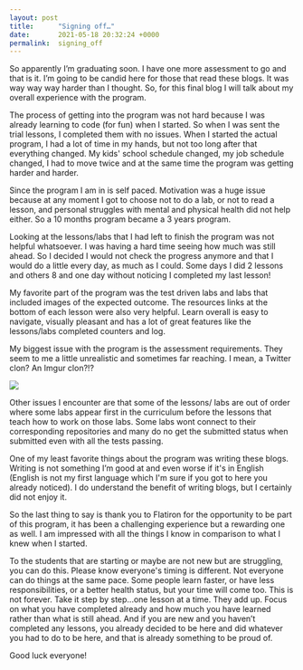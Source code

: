 ```yaml
---
layout: post
title:      "Signing off…"
date:       2021-05-18 20:32:24 +0000
permalink:  signing_off
---
```




So apparently I’m graduating soon. I have one more assessment to go and that is it. 
I’m going to be candid here for those that read these blogs. It was way way way harder than I thought. So, for this final blog I will talk about my overall experience with the program.

The process of getting into the program was not hard because I was already learning to code (for fun) when I started. So when I was sent the trial lessons, I completed them with no issues. When I started the actual program, I had a lot of time in my hands, but not too long after that everything changed. My kids' school schedule changed, my job schedule changed, I had to move twice and at the same time the program was getting harder and harder. 

Since the program I am in is self paced. Motivation was a huge issue because at any moment I got to choose not to do a lab, or not to read a lesson, and personal struggles with mental and physical health did not help either. So a 10 months program became a 3 years program. 

Looking at the lessons/labs that I had left to finish the program was not helpful whatsoever. I was having a hard time seeing how much was still ahead. So I decided I would not check the progress anymore and that I would do a little every day, as much as I could. Some days I did 2 lessons and others 8 and one day without noticing I completed my last lesson!

My favorite part of the program was the test driven labs and labs that included images of the expected outcome. The resources links at the bottom of each lesson were also very helpful. Learn overall is easy to navigate, visually pleasant and has a lot of great features like the lessons/labs completed counters and log. 

My biggest issue with the program is the assessment requirements. They seem to me a little unrealistic and sometimes far reaching. I mean, a Twitter clon? An Imgur clon?!? 

![](https://media.giphy.com/media/SWoRKslHVtqEasqYCJ/giphy.gif)


Other issues I encounter are that some of the lessons/ labs are out of order where some labs appear first in the curriculum before the lessons that teach how to work on those labs. Some labs wont connect to their corresponding repositories and many do no get the submitted status when submitted even with all the tests passing.  

One of my least favorite things about the program was writing these blogs. Writing is not something I’m good at and even worse if it's in English (English is not my first language which I'm sure if you got to here you already noticed). I do understand the benefit of writing blogs, but I certainly did not enjoy it. 

So the last thing to say is thank you to Flatiron for the opportunity to be part of this program, it has been a challenging experience but a rewarding one as well. I am impressed with all the things I know in comparison to what I knew when I started. 

To the students that are starting or maybe are not new but are struggling, you can do this. Please know everyone's timing is different. Not everyone can do things at the same pace. Some people learn faster, or have less responsibilities, or a better health status, but your time will come too. This is not forever. Take it step by step...one lesson at a time. They add up. Focus on what you have completed already and how much you have learned rather than what is still ahead.  And if you are new and you haven’t completed any lessons, you already decided to be here and did whatever you had to do to be here, and that is already something to be proud of. 

Good luck everyone!

